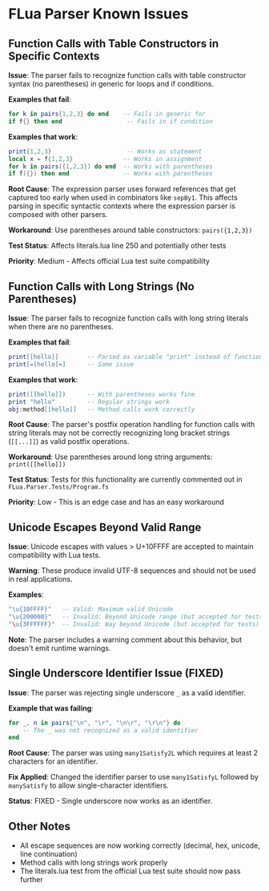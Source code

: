 # FLua Parser Known Issues

## Function Calls with Table Constructors in Specific Contexts

**Issue**: The parser fails to recognize function calls with table constructor syntax (no parentheses) in generic for loops and if conditions.

**Examples that fail**:
```lua
for k in pairs{1,2,3} do end    -- Fails in generic for
if f{} then end                  -- Fails in if condition
```

**Examples that work**:
```lua
print{1,2,3}                     -- Works as statement
local x = f{1,2,3}              -- Works in assignment
for k in pairs({1,2,3}) do end  -- Works with parentheses
if f({}) then end               -- Works with parentheses
```

**Root Cause**: The expression parser uses forward references that get captured too early when used in combinators like `sepBy1`. This affects parsing in specific syntactic contexts where the expression parser is composed with other parsers.

**Workaround**: Use parentheses around table constructors: `pairs({1,2,3})`

**Test Status**: Affects literals.lua line 250 and potentially other tests

**Priority**: Medium - Affects official Lua test suite compatibility

## Function Calls with Long Strings (No Parentheses)

**Issue**: The parser fails to recognize function calls with long string literals when there are no parentheses.

**Examples that fail**:
```lua
print[[hello]]        -- Parsed as variable "print" instead of function call
print[=[hello]=]      -- Same issue
```

**Examples that work**:
```lua
print([[hello]])      -- With parentheses works fine
print "hello"         -- Regular strings work
obj:method[[hello]]   -- Method calls work correctly
```

**Root Cause**: The parser's postfix operation handling for function calls with string literals may not be correctly recognizing long bracket strings (`[[...]]`) as valid postfix operations.

**Workaround**: Use parentheses around long string arguments: `print([[hello]])`

**Test Status**: Tests for this functionality are currently commented out in `FLua.Parser.Tests/Program.fs`

**Priority**: Low - This is an edge case and has an easy workaround

## Unicode Escapes Beyond Valid Range

**Issue**: Unicode escapes with values > U+10FFFF are accepted to maintain compatibility with Lua tests.

**Warning**: These produce invalid UTF-8 sequences and should not be used in real applications.

**Examples**:
```lua
"\u{10FFFF}"   -- Valid: Maximum valid Unicode
"\u{200000}"   -- Invalid: Beyond Unicode range (but accepted for tests)
"\u{3FFFFFF}"  -- Invalid: Way beyond Unicode (but accepted for tests)
```

**Note**: The parser includes a warning comment about this behavior, but doesn't emit runtime warnings.

## Single Underscore Identifier Issue (FIXED)

**Issue**: The parser was rejecting single underscore `_` as a valid identifier.

**Example that was failing**:
```lua
for _, n in pairs{"\n", "\r", "\n\r", "\r\n"} do
    -- The _ was not recognized as a valid identifier
end
```

**Root Cause**: The parser was using `many1Satisfy2L` which requires at least 2 characters for an identifier.

**Fix Applied**: Changed the identifier parser to use `many1SatisfyL` followed by `manySatisfy` to allow single-character identifiers.

**Status**: FIXED - Single underscore now works as an identifier.

## Other Notes

- All escape sequences are now working correctly (decimal, hex, unicode, line continuation)
- Method calls with long strings work properly
- The literals.lua test from the official Lua test suite should now pass further
